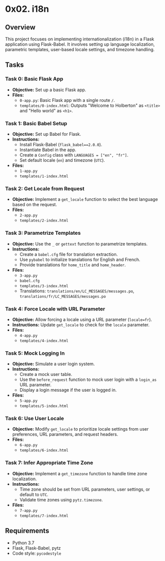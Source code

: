 # 0x02. i18n

## Overview
This project focuses on implementing internationalization (i18n) in a Flask application using Flask-Babel. It involves setting up language localization, parametric templates, user-based locale settings, and timezone handling.

## Tasks

### Task 0: Basic Flask App
- **Objective:** Set up a basic Flask app.
- **Files:**
  - `0-app.py`: Basic Flask app with a single route `/`.
  - `templates/0-index.html`: Outputs "Welcome to Holberton" as `<title>` and "Hello world" as `<h1>`.

### Task 1: Basic Babel Setup
- **Objective:** Set up Babel for Flask.
- **Instructions:**
  - Install Flask-Babel (`flask_babel==2.0.0`).
  - Instantiate Babel in the app.
  - Create a `Config` class with `LANGUAGES = ["en", "fr"]`.
  - Set default locale (`en`) and timezone (`UTC`).
- **Files:**
  - `1-app.py`
  - `templates/1-index.html`

### Task 2: Get Locale from Request
- **Objective:** Implement a `get_locale` function to select the best language based on the request.
- **Files:**
  - `2-app.py`
  - `templates/2-index.html`

### Task 3: Parametrize Templates
- **Objective:** Use the `_` or `gettext` function to parametrize templates.
- **Instructions:**
  - Create a `babel.cfg` file for translation extraction.
  - Use `pybabel` to initialize translations for English and French.
  - Provide translations for `home_title` and `home_header`.
- **Files:**
  - `3-app.py`
  - `babel.cfg`
  - `templates/3-index.html`
  - Translations: `translations/en/LC_MESSAGES/messages.po`, `translations/fr/LC_MESSAGES/messages.po`

### Task 4: Force Locale with URL Parameter
- **Objective:** Allow forcing a locale using a URL parameter (`locale=fr`).
- **Instructions:** Update `get_locale` to check for the `locale` parameter.
- **Files:**
  - `4-app.py`
  - `templates/4-index.html`

### Task 5: Mock Logging In
- **Objective:** Simulate a user login system.
- **Instructions:**
  - Create a mock user table.
  - Use the `before_request` function to mock user login with a `login_as` URL parameter.
  - Display a login message if the user is logged in.
- **Files:**
  - `5-app.py`
  - `templates/5-index.html`

### Task 6: Use User Locale
- **Objective:** Modify `get_locale` to prioritize locale settings from user preferences, URL parameters, and request headers.
- **Files:**
  - `6-app.py`
  - `templates/6-index.html`

### Task 7: Infer Appropriate Time Zone
- **Objective:** Implement a `get_timezone` function to handle time zone localization.
- **Instructions:** 
  - Time zone should be set from URL parameters, user settings, or default to `UTC`.
  - Validate time zones using `pytz.timezone`.
- **Files:**
  - `7-app.py`
  - `templates/7-index.html`

## Requirements
- Python 3.7
- Flask, Flask-Babel, pytz
- Code style: `pycodestyle`